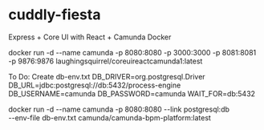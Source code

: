 # cuddly-fiesta
Express + Core UI with React + Camunda Docker


docker run -d --name camunda -p 8080:8080 -p 3000:3000 -p 8081:8081 -p 9876:9876 laughingsquirrel/coreuireactcamunda1:latest




                
To Do:  Create db-env.txt
  DB_DRIVER=org.postgresql.Driver
  DB_URL=jdbc:postgresql://db:5432/process-engine
  DB_USERNAME=camunda
  DB_PASSWORD=camunda
  WAIT_FOR=db:5432
 
 
 docker run -d --name camunda -p 8080:8080 --link postgresql:db \
           --env-file db-env.txt camunda/camunda-bpm-platform:latest
